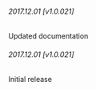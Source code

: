 

###### 2017.12.01 [v1.0.021]

Updated documentation


###### 2017.12.01 [v1.0.021]

Initial release
